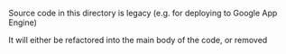 Source code in this directory is legacy (e.g. for deploying to Google App Engine)

It will either be refactored into the main body of the code, or removed